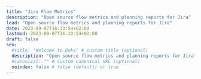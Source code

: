 ```yaml
---
title: "Jira Flow Metrics"
description: "Open source flow metrics and planning reports for Jira"
lead: "Open source flow metrics and planning reports for Jira"
date: 2023-09-07T16:33:54+02:00
lastmod: 2023-09-07T16:33:54+02:00
draft: false
seo:
  #title: "Welcome to Doks" # custom title (optional)
  description: "Open source flow metrics and planning reports for Jira" # custom description (recommended)
  #canonical: "" # custom canonical URL (optional)
  noindex: false # false (default) or true
---
```

